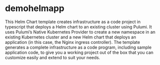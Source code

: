 # demohelmapp
This Helm Chart template creates infrastructure as a code project in typescript that deploys a Helm chart to an existing cluster using Pulumi. It uses Pulumi’s Native Kubernetes Provider to create a new namespace in an existing Kubernetes cluster and a new Helm chart that deploys an application (in this case, the Nginx ingress controller). The template generates a complete infrastructure as a code program, including sample application code, to give you a working project out of the box that you can customize easily and extend to suit your needs.

